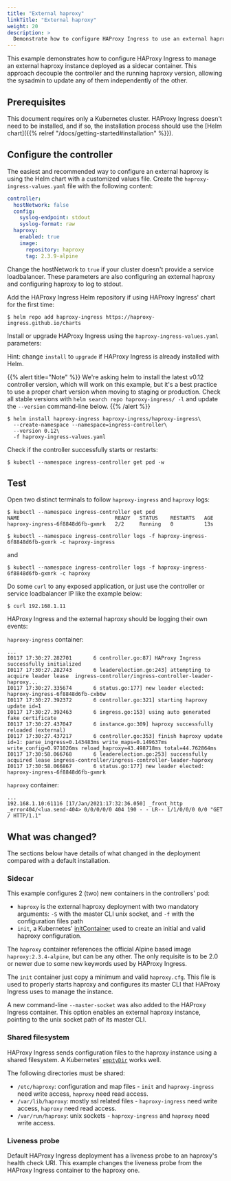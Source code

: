 ```yaml
---
title: "External haproxy"
linkTitle: "External haproxy"
weight: 20
description: >
  Demonstrate how to configure HAProxy Ingress to use an external haproxy deployment.
---
```


This example demonstrates how to configure HAProxy Ingress to manage an external
haproxy instance deployed as a sidecar container. This approach decouple the
controller and the running haproxy version, allowing the sysadmin to update any
of them independently of the other.

## Prerequisites

This document requires only a Kubernetes cluster. HAProxy Ingress doesn't need to be
installed, and if so, the installation process should use the
[Helm chart]({{% relref "/docs/getting-started#installation" %}}).

## Configure the controller

The easiest and recommended way to configure an external haproxy is using the Helm
chart with a customized values file. Create the `haproxy-ingress-values.yaml` file with the
following content:

```yaml
controller:
  hostNetwork: false
  config:
    syslog-endpoint: stdout
    syslog-format: raw
  haproxy:
    enabled: true
    image:
      repository: haproxy
      tag: 2.3.9-alpine
```

Change the hostNetwork to `true` if your cluster doesn't provide a service loadbalancer.
These parameters are also configuring an external haproxy and configuring haproxy to log
to stdout.

Add the HAProxy Ingress Helm repository if using HAProxy Ingress' chart for the first time:

```
$ helm repo add haproxy-ingress https://haproxy-ingress.github.io/charts
```

Install or upgrade HAProxy Ingress using the `haproxy-ingress-values.yaml` parameters:

Hint: change `install` to `upgrade` if HAProxy Ingress is already installed with Helm.

{{% alert title="Note" %}}
We're asking helm to install the latest v0.12 controller version, which will work
on this example, but it's a best practice to use a proper chart version when moving to
staging or production. Check all stable versions with `helm search repo haproxy-ingress/ -l`
and update the `--version` command-line below.
{{% /alert %}}

```
$ helm install haproxy-ingress haproxy-ingress/haproxy-ingress\
  --create-namespace --namespace=ingress-controller\
  --version 0.12\
  -f haproxy-ingress-values.yaml
```

Check if the controller successfully starts or restarts:

```
$ kubectl --namespace ingress-controller get pod -w
```

## Test

Open two distinct terminals to follow `haproxy-ingress` and `haproxy` logs:

```
$ kubectl --namespace ingress-controller get pod
NAME                               READY   STATUS    RESTARTS   AGE
haproxy-ingress-6f8848d6fb-gxmrk   2/2     Running   0          13s

$ kubectl --namespace ingress-controller logs -f haproxy-ingress-6f8848d6fb-gxmrk -c haproxy-ingress
```

and

```
$ kubectl --namespace ingress-controller logs -f haproxy-ingress-6f8848d6fb-gxmrk -c haproxy
```

Do some `curl` to any exposed application, or just use the controller or service loadbalancer
IP like the example below:

```
$ curl 192.168.1.11
```

HAProxy Ingress and the external haproxy should be logging their own events:

`haproxy-ingress` container:

```
...
I0117 17:30:27.282701       6 controller.go:87] HAProxy Ingress successfully initialized
I0117 17:30:27.282743       6 leaderelection.go:243] attempting to acquire leader lease  ingress-controller/ingress-controller-leader-haproxy...
I0117 17:30:27.335674       6 status.go:177] new leader elected: haproxy-ingress-6f8848d6fb-cxb6w
I0117 17:30:27.392372       6 controller.go:321] starting haproxy update id=1
I0117 17:30:27.392463       6 ingress.go:153] using auto generated fake certificate
I0117 17:30:27.437047       6 instance.go:309] haproxy successfully reloaded (external)
I0117 17:30:27.437217       6 controller.go:353] finish haproxy update id=1: parse_ingress=0.143483ms write_maps=0.149637ms write_config=0.971026ms reload_haproxy=43.498718ms total=44.762864ms
I0117 17:30:58.066768       6 leaderelection.go:253] successfully acquired lease ingress-controller/ingress-controller-leader-haproxy
I0117 17:30:58.066867       6 status.go:177] new leader elected: haproxy-ingress-6f8848d6fb-gxmrk
```

`haproxy` container:

```
...
192.168.1.10:61116 [17/Jan/2021:17:32:36.050] _front_http _error404/<lua.send-404> 0/0/0/0/0 404 190 - - LR-- 1/1/0/0/0 0/0 "GET / HTTP/1.1"
```

## What was changed?

The sections below have details of what changed in the deployment compared with a
default installation.

### Sidecar

This example configures 2 (two) new containers in the controllers' pod:

* `haproxy` is the external haproxy deployment with two mandatory arguments: `-S` with the master CLI unix socket, and `-f` with the configuration files path
* `init`, a Kubernetes' [initContainer](https://kubernetes.io/docs/concepts/workloads/pods/init-containers/) used to create an initial and valid haproxy configuration.

The `haproxy` container references the official Alpine based image `haproxy:2.3.4-alpine`,
but can be any other. The only requisite is to be 2.0 or newer due to some new keywords
used by HAProxy Ingress.

The `init` container just copy a minimum and valid `haproxy.cfg`. This file is used
to properly starts haproxy and configures its master CLI that HAProxy Ingress uses
to manage the instance.

A new command-line `--master-socket` was also added to the HAProxy Ingress container.
This option enables an external haproxy instance, pointing to the unix socket path
of its master CLI.

### Shared filesystem

HAProxy Ingress sends configuration files to the haproxy instance using a shared
filesystem. A Kubernetes' [`emptyDir`](https://kubernetes.io/docs/concepts/storage/volumes/#emptydir)
works well.

The following directories must be shared:

* `/etc/haproxy`: configuration and map files - `init` and `haproxy-ingress` need write access, `haproxy` need read access.
* `/var/lib/haproxy`: mostly ssl related files - `haproxy-ingress` need write access, `haproxy` need read access.
* `/var/run/haproxy`: unix sockets - `haproxy-ingress` and `haproxy` need write access.

### Liveness probe

Default HAProxy Ingress deployment has a liveness probe to an haproxy's health
check URI. This example changes the liveness probe from the HAProxy Ingress
container to the haproxy one.
